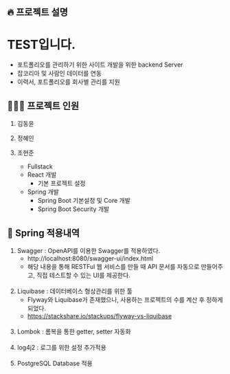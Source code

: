 ## 🔥 프로젝트 설명
# TEST입니다.

- 포트폴리오를 관리하기 위한 사이트 개발을 위한 backend Server
- 잡코리아 및 사람인 데이터를 연동
- 이력서, 포트폴리오를 회사별 관리를 지원

## 🧑‍🤝‍🧑 프로젝트 인원

1. 김동윤

2. 정혜인

3. 조현준
   * Fullstack
   * React 개발
     * 기본 프로젝트 설정
   * Spring 개발
     * Spring Boot 기본설정 및 Core 개발
     * Spring Boot Security 개발

## 🚀 Spring 적용내역


1. Swagger : OpenAPI를 이용한 Swagger를 적용하였다.
    * http://localhost:8080/swagger-ui/index.html
    * 해당 내용을 통해 RESTFul 웹 서비스를 만들 때 API 문서를 자동으로 만들어주고, 직접 테스트할 수 있는 UI를 제공한다.
<br/><br/>
2. Liquibase : 데이터베이스 형상관리를 위한 툴
    * Flyway와 Liquibase가 존재했으나, 사용하는 프로젝트의 수를 계산 후 정하게 되었다.
    * https://stackshare.io/stackups/flyway-vs-liquibase
<br/><br/>
3. Lombok : 롬복을 통한 getter, setter 자동화
<br/><br/>
4. log4j2 : 로그를 위한 설정 추가적용
<br/><br/>
5. PostgreSQL Database 적용
